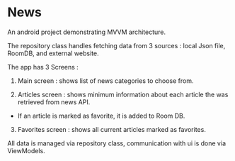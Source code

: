 # News
An android project demonstrating MVVM architecture.

The repository class handles fetching data from 3 sources : local Json file, RoomDB, and external website.

The app has 3 Screens :

1) Main screen : shows list of news categories to choose from.

2) Articles screen : shows minimum information about each article the was retrieved from news API.

* If an article is marked as favorite, it is added to Room DB.

3) Favorites screen : shows all current articles marked as favorites.

All data is managed via repository class, communication with ui is done via ViewModels.
